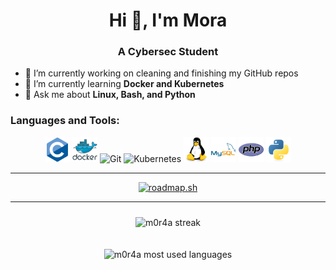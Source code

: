 <h1 align="center">Hi 👋, I'm Mora</h1>
<h3 align="center">A Cybersec Student</h3>

- 🔭 I’m currently working on cleaning and finishing my GitHub repos
- 🌱 I’m currently learning **Docker and Kubernetes**
- 💬 Ask me about **Linux, Bash, and Python**

<h3 align="left">Languages and Tools:</h3>
<p align="center">
  <a target="_blank" rel="noreferrer"> 
    <img src="https://raw.githubusercontent.com/devicons/devicon/master/icons/c/c-original.svg" alt="C" width="40" height="40"/> 
  </a>
  <a target="_blank" rel="noreferrer"> 
    <img src="https://raw.githubusercontent.com/devicons/devicon/master/icons/docker/docker-original-wordmark.svg" alt="Docker" width="40" height="40"/> 
  </a>
  <a target="_blank" rel="noreferrer"> 
    <img src="https://www.vectorlogo.zone/logos/git-scm/git-scm-icon.svg" alt="Git" width="40" height="40"/> 
  </a>
  <a target="_blank" rel="noreferrer"> 
    <img src="https://www.vectorlogo.zone/logos/kubernetes/kubernetes-icon.svg" alt="Kubernetes" width="40" height="40"/> 
  </a>
  <a target="_blank" rel="noreferrer"> 
    <img src="https://raw.githubusercontent.com/devicons/devicon/master/icons/linux/linux-original.svg" alt="Linux" width="40" height="40"/> 
  </a>
  <a target="_blank" rel="noreferrer"> 
    <img src="https://raw.githubusercontent.com/devicons/devicon/master/icons/mysql/mysql-original-wordmark.svg" alt="MySQL" width="40" height="40"/> 
  </a>
  <a target="_blank" rel="noreferrer"> 
    <img src="https://raw.githubusercontent.com/devicons/devicon/master/icons/php/php-original.svg" alt="PHP" width="40" height="40"/> 
  </a>
  <a target="_blank" rel="noreferrer"> 
    <img src="https://raw.githubusercontent.com/devicons/devicon/master/icons/python/python-original.svg" alt="Python" width="40" height="40"/> 
  </a>
</p>

--- 
<p align="center">
<a href="https://roadmap.sh"><img src="https://roadmap.sh/card/tall/66b277bed9896b3d1430516b?variant=dark&roadmaps=python%2Cdevops" alt="roadmap.sh"/></a>
</p>

---

<p align="center">
  <img src="https://github-readme-streak-stats.herokuapp.com/?user=m0r4a&theme=aura](https://github-readme-streak-stats.herokuapp.com?user=m0r4a&theme=aura&date_format=M%20j%5B%2C%20Y%5D" alt="m0r4a streak" style="width: 400px; margin: 10px;"/>
</p>
<p align="center">
  <img src="https://github-readme-stats.vercel.app/api/top-langs/?username=m0r4a&layout=compact&theme=aura" alt="m0r4a most used languages" style="width: 300px; margin: 10px;"/>
</p>

